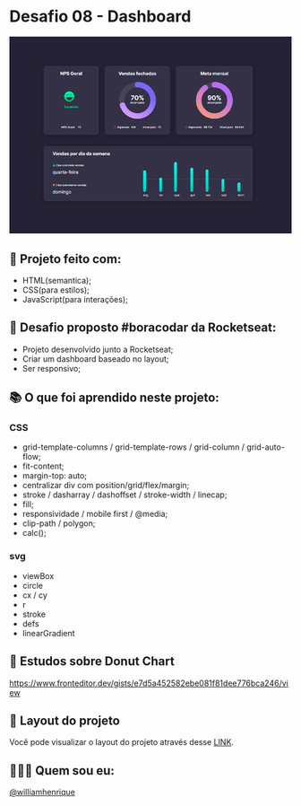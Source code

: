 # Desafio 08 - Dashboard

<div align="center">
  <img src="./assets/dashboard.png"/>
</div>

## 🚀 Projeto feito com:

- HTML(semantica);
- CSS(para estilos);
- JavaScript(para interações);

## 📌 Desafio proposto #boracodar da Rocketseat:

- Projeto desenvolvido junto a Rocketseat;
- Criar um dashboard baseado no layout;
- Ser responsivo;

## 📚 O que foi aprendido neste projeto:

### CSS
- grid-template-columns / grid-template-rows / grid-column / grid-auto-flow;
- fit-content;
- margin-top: auto;
- centralizar div com position/grid/flex/margin;
- stroke / dasharray / dashoffset / stroke-width / linecap;
- fill;
- responsividade / mobile first / @media;
- clip-path / polygon;
- calc();

### svg
- viewBox
- circle
- cx / cy
- r
- stroke
- defs
- linearGradient

## 🍩 Estudos sobre Donut Chart
https://www.fronteditor.dev/gists/e7d5a452582ebe081f81dee776bca246/view

## 🔖 Layout do projeto

Você pode visualizar o layout do projeto através desse <a href="https://www.figma.com/community/file/1210217615683203825">LINK</a>.

## 🙋🏻‍♂️ Quem sou eu:

[@williamhenrique](https://www.linkedin.com/in/henriquewilliam/)
